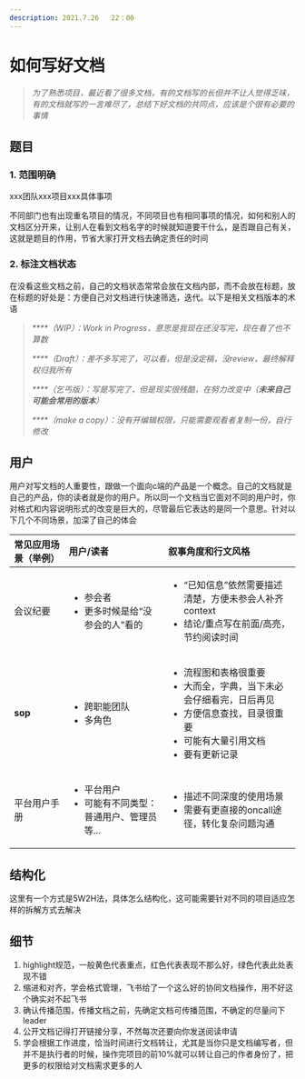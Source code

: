 ```yaml
---
description: 2021.7.26   22：00
---
```


# 如何写好文档

> _为了熟悉项目，最近看了很多文档，有的文档写的长但并不让人觉得乏味，有的文档就写的一言难尽了，总结下好文档的共同点，应该是个很有必要的事情_

## 题目

### 1. 范围明确

xxx团队xxx项目xxx具体事项

不同部门也有出现重名项目的情况，不同项目也有相同事项的情况，如何和别人的文档区分开来，让别人在看到文档名字的时候就知道要干什么，是否跟自己有关，这就是题目的作用，节省大家打开文档去确定责任的时间

### 2. 标注文档状态

在没看这些文档之前，自己的文档状态常常会放在文档内部，而不会放在标题，放在标题的好处是：方便自己对文档进行快速筛选，迭代。以下是相关文档版本的术语

> _\*\*\*\*（WIP）：Work in Progress，意思是我现在还没写完，现在看了也不算数_
>
> _\*\*\*\*（Draft）：差不多写完了，可以看，但是没定稿，没review，最终解释权归我所有_
>
> _\*\*\*\*（乞丐版）：写是写完了，但是现实很残酷，在努力改变中（**未来自己可能会常用的版本**）_
>
> _\*\*\*\*（make a copy）：没有开编辑权限，只能需要观看者复制一份，自行修改_

## 用户

用户对写文档的人重要性，跟做一个面向c端的产品是一个概念。自己的文档就是自己的产品，你的读者就是你的用户。所以同一个文档当它面对不同的用户时，你对格式和内容说明形式的改变是巨大的，尽管最后它表达的是同一个意思。针对以下几个不同场景，加深了自己的体会

<table>
  <thead>
    <tr>
      <th style="text-align:left"><b>&#x5E38;&#x89C1;&#x5E94;&#x7528;&#x573A;&#x666F;&#xFF08;&#x4E3E;&#x4F8B;&#xFF09;</b>
      </th>
      <th style="text-align:left"><b>&#x7528;&#x6237;/&#x8BFB;&#x8005;</b>
      </th>
      <th style="text-align:left"><b>&#x53D9;&#x4E8B;&#x89D2;&#x5EA6;&#x548C;&#x884C;&#x6587;&#x98CE;&#x683C;</b>
      </th>
    </tr>
  </thead>
  <tbody>
    <tr>
      <td style="text-align:left">&#x4F1A;&#x8BAE;&#x7EAA;&#x8981;</td>
      <td style="text-align:left">
        <ul>
          <li>&#x53C2;&#x4F1A;&#x8005;</li>
          <li>&#x66F4;&#x591A;&#x65F6;&#x5019;&#x662F;&#x7ED9;&#x201C;&#x6CA1;&#x53C2;&#x4F1A;&#x7684;&#x4EBA;&#x201D;&#x770B;&#x7684;</li>
        </ul>
      </td>
      <td style="text-align:left">
        <ul>
          <li>&#x201C;&#x5DF2;&#x77E5;&#x4FE1;&#x606F;&#x201D;&#x4F9D;&#x7136;&#x9700;&#x8981;&#x63CF;&#x8FF0;&#x6E05;&#x695A;&#xFF0C;&#x65B9;&#x4FBF;&#x672A;&#x53C2;&#x4F1A;&#x4EBA;&#x8865;&#x9F50;context</li>
          <li>&#x7ED3;&#x8BBA;/&#x91CD;&#x70B9;&#x5199;&#x5728;&#x524D;&#x9762;/&#x9AD8;&#x4EAE;&#xFF0C;&#x8282;&#x7EA6;&#x9605;&#x8BFB;&#x65F6;&#x95F4;</li>
        </ul>
      </td>
    </tr>
    <tr>
      <td style="text-align:left"><b>sop</b>
      </td>
      <td style="text-align:left">
        <ul>
          <li>&#x8DE8;&#x804C;&#x80FD;&#x56E2;&#x961F;</li>
          <li>&#x591A;&#x89D2;&#x8272;</li>
        </ul>
      </td>
      <td style="text-align:left">
        <ul>
          <li>&#x6D41;&#x7A0B;&#x56FE;&#x548C;&#x8868;&#x683C;&#x5F88;&#x91CD;&#x8981;</li>
          <li>&#x5927;&#x800C;&#x5168;&#xFF0C;&#x5B57;&#x5178;&#xFF0C;&#x5F53;&#x4E0B;&#x672A;&#x5FC5;&#x4F1A;&#x4ED4;&#x7EC6;&#x770B;&#x5B8C;&#xFF0C;&#x65E5;&#x540E;&#x518D;&#x89C1;</li>
          <li>&#x65B9;&#x4FBF;&#x4FE1;&#x606F;&#x67E5;&#x627E;&#xFF0C;&#x76EE;&#x5F55;&#x5F88;&#x91CD;&#x8981;</li>
          <li>&#x53EF;&#x80FD;&#x6709;&#x5927;&#x91CF;&#x5F15;&#x7528;&#x6587;&#x6863;</li>
          <li>&#x8981;&#x6709;&#x66F4;&#x65B0;&#x8BB0;&#x5F55;</li>
        </ul>
      </td>
    </tr>
    <tr>
      <td style="text-align:left">&#x5E73;&#x53F0;&#x7528;&#x6237;&#x624B;&#x518C;</td>
      <td style="text-align:left">
        <ul>
          <li>&#x5E73;&#x53F0;&#x7528;&#x6237;</li>
          <li>&#x53EF;&#x80FD;&#x6709;&#x4E0D;&#x540C;&#x7C7B;&#x578B;&#xFF1A;&#x666E;&#x901A;&#x7528;&#x6237;&#x3001;&#x7BA1;&#x7406;&#x5458;&#x7B49;...</li>
        </ul>
      </td>
      <td style="text-align:left">
        <ul>
          <li>&#x63CF;&#x8FF0;&#x4E0D;&#x540C;&#x6DF1;&#x5EA6;&#x7684;&#x4F7F;&#x7528;&#x573A;&#x666F;</li>
          <li>&#x9700;&#x8981;&#x6709;&#x66F4;&#x76F4;&#x63A5;&#x7684;oncall&#x9014;&#x5F84;&#xFF0C;&#x8F6C;&#x5316;&#x590D;&#x6742;&#x95EE;&#x9898;&#x6C9F;&#x901A;</li>
        </ul>
      </td>
    </tr>
  </tbody>
</table>

## 结构化

这里有一个方式是5W2H法，具体怎么结构化，这可能需要针对不同的项目适应怎样的拆解方式去解决

## 细节

1. highlight规范，一般黄色代表重点，红色代表表现不那么好，绿色代表此处表现不错
2. 缩进和对齐，学会格式管理，飞书给了一个这么好的协同文档操作，用不好这个确实对不起飞书
3. 确认传播范围，传播文档之前，先确定文档可传播范围，不确定的尽量问下leader
4. 公开文档记得打开链接分享，不然每次还要向你发送阅读申请
5. 学会根据工作进度，恰当时间进行文档转让，尤其是当你只是文档编写者，但并不是执行者的时候，操作完项目的前10%就可以转让自己的作者身份了，把更多的权限给对文档需求更多的人



